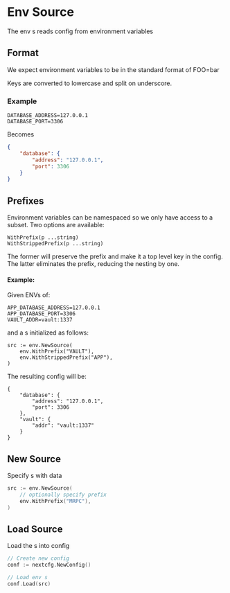 # Env Source

The env s reads config from environment variables

## Format

We expect environment variables to be in the standard format of FOO=bar

Keys are converted to lowercase and split on underscore.

### Example

```
DATABASE_ADDRESS=127.0.0.1
DATABASE_PORT=3306
```

Becomes

```json
{
    "database": {
        "address": "127.0.0.1",
        "port": 3306
    }
}
```

## Prefixes

Environment variables can be namespaced so we only have access to a subset. Two options are available:

```
WithPrefix(p ...string)
WithStrippedPrefix(p ...string)
```

The former will preserve the prefix and make it a top level key in the config. The latter eliminates the prefix,
reducing the nesting by one.

#### Example:

Given ENVs of:

```
APP_DATABASE_ADDRESS=127.0.0.1
APP_DATABASE_PORT=3306
VAULT_ADDR=vault:1337
```

and a s initialized as follows:

```
src := env.NewSource(
    env.WithPrefix("VAULT"),
    env.WithStrippedPrefix("APP"),
)
```

The resulting config will be:

```
{
    "database": {
        "address": "127.0.0.1",
        "port": 3306
    },
    "vault": {
        "addr": "vault:1337"
    }
}
```

## New Source

Specify s with data

```go
src := env.NewSource(
	// optionally specify prefix
	env.WithPrefix("MRPC"),
)
```

## Load Source

Load the s into config

```go
// Create new config
conf := nextcfg.NewConfig()

// Load env s
conf.Load(src)
```
